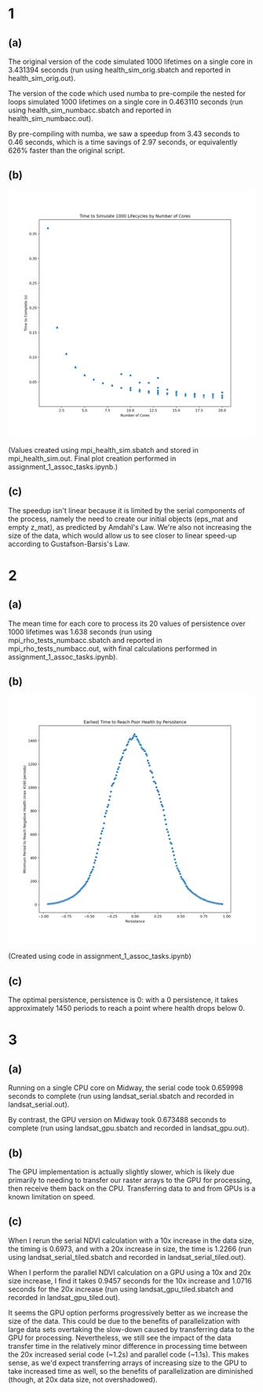 # 1
## (a)

The original version of the code simulated 1000 lifetimes on a single core in 3.431394 seconds (run using health_sim_orig.sbatch and reported in health_sim_orig.out).  
  
The version of the code which used numba to pre-compile the nested for loops simulated 1000 lifetimes on a single core in 0.463110 seconds (run using health_sim_numbacc.sbatch and reported in health_sim_numbacc.out).  
  
By pre-compiling with numba, we saw a speedup from 3.43 seconds to 0.46 seconds, which is a time savings of 2.97 seconds, or equivalently 626% faster than the original script.  
  
## (b)
  
![Time to Simulate against Number of Cores](simtime_cores.png)

(Values created using mpi_health_sim.sbatch and stored in mpi_health_sim.out. Final plot creation performed in assignment_1_assoc_tasks.ipynb.)

## (c)

The speedup isn't linear because it is limited by the serial components of the process, namely the need to create our initial objects (eps_mat and empty z_mat), as predicted by Amdahl's Law. We're also not increasing the size of the data, which would allow us to see closer to linear speed-up according to Gustafson-Barsis's Law. 


# 2
## (a)
  
The mean time for each core to process its 20 values of persistence over 1000 lifetimes was 1.638 seconds (run using mpi_rho_tests_numbacc.sbatch and reported in mpi_rho_tests_numbacc.out, with final calculations performed in assignment_1_assoc_tasks.ipynb).    
  
## (b)
  
![Time to Reach Negative Health by Persistence](rho_tests.png)   
    
(Created using code in assignment_1_assoc_tasks.ipynb)  

## (c)
  
The optimal persistence, persistence is 0: with a 0 persistence, it takes approximately 1450 periods to reach a point where health drops below 0.   
  

# 3
## (a)

Running on a single CPU core on Midway, the serial code took 0.659998 seconds to complete (run using landsat_serial.sbatch and recorded in landsat_serial.out).    
    
By contrast, the GPU version on Midway took 0.673488 seconds to complete (run using landsat_gpu.sbatch and recorded in landsat_gpu.out).   

## (b)
  
The GPU implementation is actually slightly slower, which is likely due primarily to needing to transfer our raster arrays to the GPU for processing, then receive them back on the CPU. Transferring data to and from GPUs is a known limitation on speed.  
  
## (c)

When I rerun the serial NDVI calculation with a 10x increase in the data size, the timing is 0.6973, and with a 20x increase in size, the time is 1.2266 (run using landsat_serial_tiled.sbatch and recorded in landsat_serial_tiled.out).  
  
When I perform the parallel NDVI calculation on a GPU using a 10x and 20x size increase, I find it takes 0.9457 seconds for the 10x increase and 1.0716 seconds for the 20x increase (run using landsat_gpu_tiled.sbatch and recorded in landsat_gpu_tiled.out).  
  
It seems the GPU option performs progressively better as we increase the size of the data. This could be due to the benefits of parallelization with large data sets overtaking the slow-down caused by transferring data to the GPU for processing. Nevertheless, we still see the impact of the data transfer time in the relatively minor difference in processing time between the 20x increased serial code (~1.2s) and parallel code (~1.1s). This makes sense, as we'd expect transferring arrays of increasing size to the GPU to take increased time as well, so the benefits of parallelization are diminished (though, at 20x data size, not overshadowed).



